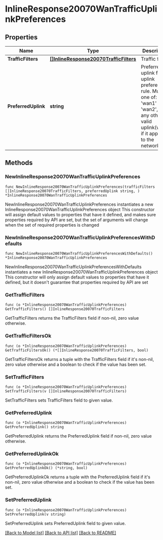 # InlineResponse20070WanTrafficUplinkPreferences

## Properties

Name | Type | Description | Notes
------------ | ------------- | ------------- | -------------
**TrafficFilters** | [**[]InlineResponse20070TrafficFilters**](InlineResponse20070TrafficFilters.md) | Traffic filters | 
**PreferredUplink** | **string** | Preferred uplink for uplink preference rule. Must be one of: &#39;wan1&#39; or &#39;wan2&#39;, or any other valid uplink(wanX) if it applies to the network | 

## Methods

### NewInlineResponse20070WanTrafficUplinkPreferences

`func NewInlineResponse20070WanTrafficUplinkPreferences(trafficFilters []InlineResponse20070TrafficFilters, preferredUplink string, ) *InlineResponse20070WanTrafficUplinkPreferences`

NewInlineResponse20070WanTrafficUplinkPreferences instantiates a new InlineResponse20070WanTrafficUplinkPreferences object
This constructor will assign default values to properties that have it defined,
and makes sure properties required by API are set, but the set of arguments
will change when the set of required properties is changed

### NewInlineResponse20070WanTrafficUplinkPreferencesWithDefaults

`func NewInlineResponse20070WanTrafficUplinkPreferencesWithDefaults() *InlineResponse20070WanTrafficUplinkPreferences`

NewInlineResponse20070WanTrafficUplinkPreferencesWithDefaults instantiates a new InlineResponse20070WanTrafficUplinkPreferences object
This constructor will only assign default values to properties that have it defined,
but it doesn't guarantee that properties required by API are set

### GetTrafficFilters

`func (o *InlineResponse20070WanTrafficUplinkPreferences) GetTrafficFilters() []InlineResponse20070TrafficFilters`

GetTrafficFilters returns the TrafficFilters field if non-nil, zero value otherwise.

### GetTrafficFiltersOk

`func (o *InlineResponse20070WanTrafficUplinkPreferences) GetTrafficFiltersOk() (*[]InlineResponse20070TrafficFilters, bool)`

GetTrafficFiltersOk returns a tuple with the TrafficFilters field if it's non-nil, zero value otherwise
and a boolean to check if the value has been set.

### SetTrafficFilters

`func (o *InlineResponse20070WanTrafficUplinkPreferences) SetTrafficFilters(v []InlineResponse20070TrafficFilters)`

SetTrafficFilters sets TrafficFilters field to given value.


### GetPreferredUplink

`func (o *InlineResponse20070WanTrafficUplinkPreferences) GetPreferredUplink() string`

GetPreferredUplink returns the PreferredUplink field if non-nil, zero value otherwise.

### GetPreferredUplinkOk

`func (o *InlineResponse20070WanTrafficUplinkPreferences) GetPreferredUplinkOk() (*string, bool)`

GetPreferredUplinkOk returns a tuple with the PreferredUplink field if it's non-nil, zero value otherwise
and a boolean to check if the value has been set.

### SetPreferredUplink

`func (o *InlineResponse20070WanTrafficUplinkPreferences) SetPreferredUplink(v string)`

SetPreferredUplink sets PreferredUplink field to given value.



[[Back to Model list]](../README.md#documentation-for-models) [[Back to API list]](../README.md#documentation-for-api-endpoints) [[Back to README]](../README.md)



